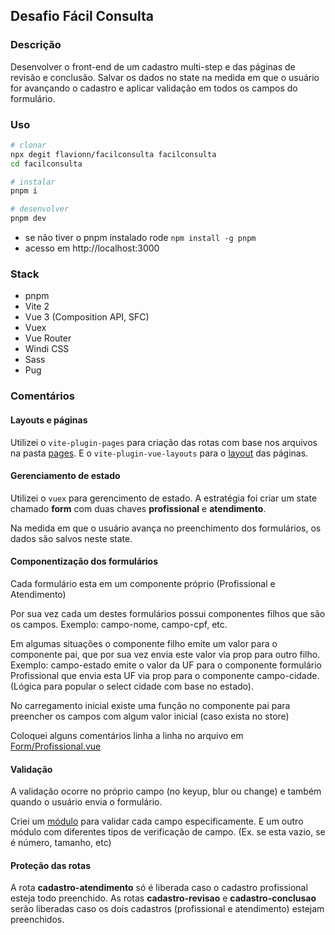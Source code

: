 ## Desafio Fácil Consulta

### Descrição
Desenvolver o front-end de um cadastro multi-step e das páginas de revisão e conclusão. Salvar os dados no state na medida em que o usuário for avançando o cadastro e aplicar validação em todos os campos do formulário.

### Uso
```bash
# clonar
npx degit flavionn/facilconsulta facilconsulta
cd facilconsulta

# instalar
pnpm i

# desenvolver
pnpm dev
```

- se não tiver o pnpm instalado rode `npm install -g pnpm`
- acesso em http://localhost:3000

### Stack
- pnpm
- Vite 2
- Vue 3 (Composition API, SFC)
- Vuex
- Vue Router
- Windi CSS
- Sass
- Pug

### Comentários

#### Layouts e páginas

Utilizei o `vite-plugin-pages` para criação das rotas com base nos arquivos na pasta [pages](./src/pages). E o `vite-plugin-vue-layouts` para o [layout](./src/layouts) das páginas.

#### Gerenciamento de estado

Utilizei o `vuex` para gerencimento de estado. A estratégia foi criar um state chamado **form** com duas chaves **profissional** e **atendimento**.

Na medida em que o usuário avança no preenchimento dos formulários, os dados são salvos neste state.

#### Componentização dos formulários

Cada formulário esta em um componente próprio (Profissional e Atendimento)

Por sua vez cada um destes formulários possui componentes filhos que são os campos. Exemplo: campo-nome, campo-cpf, etc.

Em algumas situações o componente filho emite um valor para o componente pai, que por sua vez envia este valor via prop para outro filho. Exemplo: campo-estado emite o valor da UF para o componente formulário Profissional que envia esta UF via prop para o componente campo-cidade. (Lógica para popular o select cidade com base no estado).

No carregamento inicial existe uma função no componente pai para preencher os campos com algum valor inicial (caso exista no store)

Coloquei alguns comentários linha a linha no arquivo em [Form/Profissional.vue](./src/components)

#### Validação

A validação ocorre no próprio campo (no keyup, blur ou change) e também quando o usuário envia o formulário.

Criei um [módulo](./src/modules) para validar cada campo especificamente. E um outro módulo com diferentes tipos de verificação de campo. (Ex. se esta vazio, se é número, tamanho, etc)

#### Proteção das rotas

A rota **cadastro-atendimento** só é liberada caso o cadastro profissional esteja todo preenchido.
As rotas **cadastro-revisao** e **cadastro-conclusao** serão liberadas caso os dois cadastros (profissional e atendimento) estejam preenchidos.